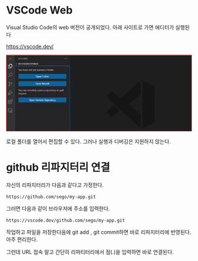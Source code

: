 # VSCode Web 


Visual Studio Code의 web 버전이 공개되었다. 아래 사이트로 가면 에디터가 실행된다

https://vscode.dev/

![](.gitbook/assets/vscode/vscodeweb.png)



로컬 폴더를 열어서 편집할 수 있다. 그러나  실행과 디버깅은 지원하지 않는다. 


# github 리파지터리 연결 
자신의 리파지터리가 다음과 같다고 가정한다. 

```
https://github.com/sego/my-app.git
```

그러면 다음과 같이 브라우저에 주소를 입력한다. 
```
https://vscode.dev/github.com/sego/my-app.git
```

작업하고 파일을 저장한다음에 git add , git commit하면 바로 리파지터리에 반영된다. 아주 편리한다. 


그런데 URL 접속 말고 간단히 리파티터리에서 점(.)을 입력하면 바로 연결된다. 

